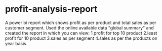 # profit-analysis-report
A power bi report which shows profit as per product and total sales as per customer segment.
Used the online available data "global summary" and created the report in which you can view:
1.profit for top 10 product
2.least profit for 10 product
3.sales as per segment 
4.sales as per the products
on year basis.
